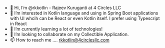 - 👋 Hi, I’m @rkkotlin - Rajeev Kuruganti at 4 Circles LLC 
- 👀 I’m interested in Kotlin language and using in Spring Boot applications with UI whcih can be React or even Kotlin itself. I prefer using Typescript in React 
- 🌱 I’m currently learning  a lot of technologies!
- 💞️ I’m looking to collaborate on my Collectible Application. 
- 📫 How to reach me  .... rkkotlin@4circlesllc.com

